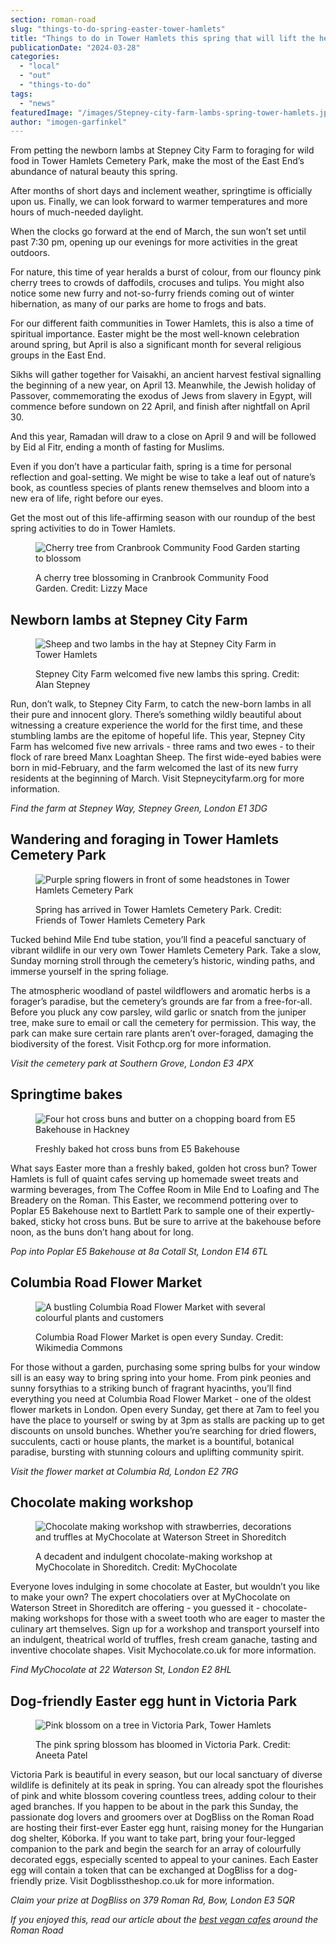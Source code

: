 ```yaml
---
section: roman-road
slug: "things-to-do-spring-easter-tower-hamlets"
title: "Things to do in Tower Hamlets this spring that will lift the heart"
publicationDate: "2024-03-28"
categories: 
  - "local"
  - "out"
  - "things-to-do"
tags: 
  - "news"
featuredImage: "/images/Stepney-city-farm-lambs-spring-tower-hamlets.jpg"
author: "imogen-garfinkel"
---
```


From petting the newborn lambs at Stepney City Farm to foraging for wild food in Tower Hamlets Cemetery Park, make the most of the East End’s abundance of natural beauty this spring. 

After months of short days and inclement weather, springtime is officially upon us. Finally, we can look forward to warmer temperatures and more hours of much-needed daylight.

When the clocks go forward at the end of March, the sun won’t set until past 7:30 pm, opening up our evenings for more activities in the great outdoors.

For nature, this time of year heralds a burst of colour, from our flouncy pink cherry trees to crowds of daffodils, crocuses and tulips. You might also notice some new furry and not-so-furry friends coming out of winter hibernation, as many of our parks are home to frogs and bats.

For our different faith communities in Tower Hamlets, this is also a time of spiritual importance. Easter might be the most well-known celebration around spring, but April is also a significant month for several religious groups in the East End.

Sikhs will gather together for Vaisakhi, an ancient harvest festival signalling the beginning of a new year, on April 13. Meanwhile, the Jewish holiday of Passover, commemorating the exodus of Jews from slavery in Egypt, will commence before sundown on 22 April, and finish after nightfall on April 30.

And this year, Ramadan will draw to a close on April 9 and will be followed by Eid al Fitr, ending a month of fasting for Muslims.

Even if you don’t have a particular faith, spring is a time for personal reflection and goal-setting. We might be wise to take a leaf out of nature’s book, as countless species of plants renew themselves and bloom into a new era of life, right before our eyes.

Get the most out of this life-affirming season with our roundup of the best spring activities to do in Tower Hamlets.

<figure>

![Cherry tree from Cranbrook Community Food Garden starting to blossom](/images/Cranbrook-Community-Garden-Lizzy-Mace-spring-flowers-1024x683.jpg)

<figcaption>

A cherry tree blossoming in Cranbrook Community Food Garden. Credit: Lizzy Mace

</figcaption>

</figure>

## Newborn lambs at Stepney City Farm

<figure>

![Sheep and two lambs in the hay at Stepney City Farm in Tower Hamlets](/images/lambs-sheep-stepney-city-farm-spring-tower-hamlets-1024x683.jpg)

<figcaption>

Stepney City Farm welcomed five new lambs this spring. Credit: Alan Stepney

</figcaption>

</figure>

Run, don’t walk, to Stepney City Farm, to catch the new-born lambs in all their pure and innocent glory. There’s something wildly beautiful about witnessing a creature experience the world for the first time, and these stumbling lambs are the epitome of hopeful life. This year, Stepney City Farm has welcomed five new arrivals - three rams and two ewes - to their flock of rare breed Manx Loaghtan Sheep. The first wide-eyed babies were born in mid-February, and the farm welcomed the last of its new furry residents at the beginning of March. Visit Stepneycityfarm.org for more information. 

_Find the farm at Stepney Way, Stepney Green, London E1 3DG_

## Wandering and foraging in Tower Hamlets Cemetery Park

<figure>

![Purple spring flowers in front of some headstones in Tower Hamlets Cemetery Park](/images/Tower-Hamlets-Cemetery-Park-spring-flowers-1024x683.jpg)

<figcaption>

Spring has arrived in Tower Hamlets Cemetery Park. Credit: Friends of Tower Hamlets Cemetery Park

</figcaption>

</figure>

Tucked behind Mile End tube station, you’ll find a peaceful sanctuary of vibrant wildlife in our very own Tower Hamlets Cemetery Park. Take a slow, Sunday morning stroll through the cemetery’s historic, winding paths, and immerse yourself in the spring foliage.

The atmospheric woodland of pastel wildflowers and aromatic herbs is a forager’s paradise, but the cemetery’s grounds are far from a free-for-all. Before you pluck any cow parsley, wild garlic or snatch from the juniper tree, make sure to email or call the cemetery for permission. This way, the park can make sure certain rare plants aren’t over-foraged, damaging the biodiversity of the forest. Visit Fothcp.org for more information. 

_Visit the cemetery park at Southern Grove, London E3 4PX_

## Springtime bakes 

<figure>

![Four hot cross buns and butter on a chopping board from E5 Bakehouse in Hackney](/images/Hot-cross-buns-poplar-bakehouse-easter-1024x683.jpg)

<figcaption>

Freshly baked hot cross buns from E5 Bakehouse

</figcaption>

</figure>

What says Easter more than a freshly baked, golden hot cross bun? Tower Hamlets is full of quaint cafes serving up homemade sweet treats and warming beverages, from The Coffee Room in Mile End to Loafing and The Breadery on the Roman. This Easter, we recommend pottering over to Poplar E5 Bakehouse next to Bartlett Park to sample one of their expertly-baked, sticky hot cross buns. But be sure to arrive at the bakehouse before noon, as the buns don’t hang about for long.

_Pop into Poplar E5 Bakehouse at 8a Cotall St, London E14 6TL_

## Columbia Road Flower Market

<figure>

![A bustling Columbia Road Flower Market with several colourful plants and customers](/images/Columbia-road-flower-market-spring-1024x683.jpg)

<figcaption>

Columbia Road Flower Market is open every Sunday. Credit: Wikimedia Commons

</figcaption>

</figure>

For those without a garden, purchasing some spring bulbs for your window sill is an easy way to bring spring into your home. From pink peonies and sunny forsythias to a striking bunch of fragrant hyacinths, you’ll find everything you need at Columbia Road Flower Market - one of the oldest flower markets in London. Open every Sunday, get there at 7am to feel you have the place to yourself or swing by at 3pm as stalls are packing up to get discounts on unsold bunches. Whether you’re searching for dried flowers, succulents, cacti or house plants, the market is a bountiful, botanical paradise, bursting with stunning colours and uplifting community spirit.

_Visit the flower market at Columbia Rd, London E2 7RG_

## Chocolate making workshop 

<figure>

![Chocolate making workshop with strawberries, decorations and truffles at MyChocolate at Waterson Street in Shoreditch](/images/MyChocolate-workshop-Waterson-Street-shoreditch-spring-easter-1024x683.jpg)

<figcaption>

A decadent and indulgent chocolate-making workshop at MyChocolate in Shoreditch. Credit: MyChocolate

</figcaption>

</figure>

Everyone loves indulging in some chocolate at Easter, but wouldn’t you like to make your own? The expert chocolatiers over at MyChocolate on Waterson Street in Shoreditch are offering - you guessed it - chocolate-making workshops for those with a sweet tooth who are eager to master the culinary art themselves. Sign up for a workshop and transport yourself into an indulgent, theatrical world of truffles, fresh cream ganache, tasting and inventive chocolate shapes. Visit Mychocolate.co.uk for more information.

_Find MyChocolate at 22 Waterson St, London E2 8HL_

## Dog-friendly Easter egg hunt in Victoria Park 

<figure>

![Pink blossom on a tree in Victoria Park, Tower Hamlets](/images/Victoria-park-cherry-blossom-spring-tower-hamlets-1024x683.jpg)

<figcaption>

The pink spring blossom has bloomed in Victoria Park. Credit: Aneeta Patel

</figcaption>

</figure>

Victoria Park is beautiful in every season, but our local sanctuary of diverse wildlife is definitely at its peak in spring. You can already spot the flourishes of pink and white blossom covering countless trees, adding colour to their aged branches. If you happen to be about in the park this Sunday, the passionate dog lovers and groomers over at DogBliss on the Roman Road are hosting their first-ever Easter egg hunt, raising money for the Hungarian dog shelter, Kóborka. If you want to take part, bring your four-legged companion to the park and begin the search for an array of colourfully decorated eggs, especially scented to appeal to your canines. Each Easter egg will contain a token that can be exchanged at DogBliss for a dog-friendly prize. Visit Dogblisstheshop.co.uk for more information.

_Claim your prize at DogBliss on 379 Roman Rd, Bow, London E3 5QR_

_If you enjoyed this, read our article about the [best vegan cafes](https://romanroadlondon.com/best-local-vegan-vegetarian-cafes-shops/) around the Roman Road_
